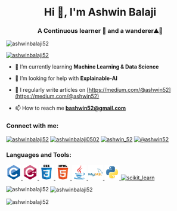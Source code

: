 <h1 align="center">Hi 👋, I'm Ashwin Balaji</h1>
<h3 align="center">A Continuous learner 🤔 and a wanderer⛰️🌊</h3>

<p align="left"> <img src="https://komarev.com/ghpvc/?username=ashwinbalaji52&label=Profile%20views&color=0e75b6&style=flat" alt="ashwinbalaji52" /> </p>

<p align="left"> <a href="https://github.com/ryo-ma/github-profile-trophy"><img src="https://github-profile-trophy.vercel.app/?username=ashwinbalaji52" alt="ashwinbalaji52" /></a> </p>

- 🌱 I’m currently learning **Machine Learning & Data Science**

- 🤝 I’m looking for help with **Explainable-AI**

- 📝 I regularly write articles on [https://medium.com/@ashwin52](https://medium.com/@ashwin52)

- 📫 How to reach me **bashwin52@gmail.com**

<h3 align="left">Connect with me:</h3>
<p align="left">
<a href="https://linkedin.com/in/ashwinbalaji52" target="blank"><img align="center" src="https://cdn.jsdelivr.net/npm/simple-icons@3.0.1/icons/linkedin.svg" alt="ashwinbalaji52" height="30" width="40" /></a>
<a href="https://fb.com/ashwinbalaji0502" target="blank"><img align="center" src="https://cdn.jsdelivr.net/npm/simple-icons@3.0.1/icons/facebook.svg" alt="ashwinbalaji0502" height="30" width="40" /></a>
<a href="https://instagram.com/ashwin_52" target="blank"><img align="center" src="https://cdn.jsdelivr.net/npm/simple-icons@3.0.1/icons/instagram.svg" alt="ashwin_52" height="30" width="40" /></a>
<a href="https://medium.com/@ashwin52" target="blank"><img align="center" src="https://cdn.jsdelivr.net/npm/simple-icons@3.0.1/icons/medium.svg" alt="@ashwin52" height="30" width="40" /></a>
</p>

<h3 align="left">Languages and Tools:</h3>
<p align="left"> <a href="https://www.cprogramming.com/" target="_blank"> <img src="https://raw.githubusercontent.com/devicons/devicon/master/icons/c/c-original.svg" alt="c" width="40" height="40"/> </a> <a href="https://www.w3schools.com/cpp/" target="_blank"> <img src="https://raw.githubusercontent.com/devicons/devicon/master/icons/cplusplus/cplusplus-original.svg" alt="cplusplus" width="40" height="40"/> </a> <a href="https://www.w3schools.com/css/" target="_blank"> <img src="https://raw.githubusercontent.com/devicons/devicon/master/icons/css3/css3-original-wordmark.svg" alt="css3" width="40" height="40"/> </a> <a href="https://www.w3.org/html/" target="_blank"> <img src="https://raw.githubusercontent.com/devicons/devicon/master/icons/html5/html5-original-wordmark.svg" alt="html5" width="40" height="40"/> </a> <a href="https://www.java.com" target="_blank"> <img src="https://raw.githubusercontent.com/devicons/devicon/master/icons/java/java-original.svg" alt="java" width="40" height="40"/> </a> <a href="https://www.mysql.com/" target="_blank"> <img src="https://raw.githubusercontent.com/devicons/devicon/master/icons/mysql/mysql-original-wordmark.svg" alt="mysql" width="40" height="40"/> </a> <a href="https://www.python.org" target="_blank"> <img src="https://raw.githubusercontent.com/devicons/devicon/master/icons/python/python-original.svg" alt="python" width="40" height="40"/> </a> <a href="https://scikit-learn.org/" target="_blank"> <img src="https://upload.wikimedia.org/wikipedia/commons/0/05/Scikit_learn_logo_small.svg" alt="scikit_learn" width="40" height="40"/> </a> </p>

<p><img align="left" src="https://github-readme-stats.vercel.app/api/top-langs?username=ashwinbalaji52&show_icons=true&locale=en&layout=compact" alt="ashwinbalaji52" /></p>

<p>&nbsp;<img align="center" src="https://github-readme-stats.vercel.app/api?username=ashwinbalaji52&show_icons=true&locale=en" alt="ashwinbalaji52" /></p>

<p><img align="center" src="https://github-readme-streak-stats.herokuapp.com/?user=ashwinbalaji52&" alt="ashwinbalaji52" /></p>
